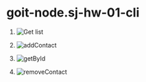 # goit-node.sj-hw-01-cli

1. ![Get list](https://monosnap.com/file/jVpoI2Im25fCwCANs9Ba2BtoxOG4JX)

2. ![addContact](https://monosnap.com/file/bun0AMWZ2KEvysC46z8U3DjBuWwKob)

3. ![getById](https://monosnap.com/file/HKxZNcnhsnPpRFyHqsKFQpUcn2DSpj)

4. ![removeContact](https://monosnap.com/file/ZXcOEsRcKnwisUj4ik0PIQm78ttPpD)

